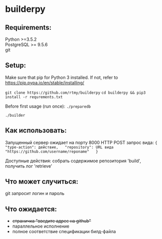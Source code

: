 # builderpy

## Requirements:
Python >=3.5.2  
PostgreSQL >= 9.5.6  
git

## Setup:
Make sure that pip for Python 3 installed.
If not, refer to https://pip.pypa.io/en/stable/installing/

`git clone https://github.com/rtmy/builderpy`
`cd builderpy && pip3 install -r requrements.txt`

Before first usage (run once):
`./preparedb`  

`./builder`

## Как использовать:
Запущенный сервер ожидает на порту 8000 HTTP POST запрос вида:
`{  
"type-action": действие,  
"repository": URL вида "https://github.com/username/reponame"  
}`

Доступные действия: собрать содержимое репозитория 'build', получить лог 'retrieve'

## Что может случиться:
git запросит логин и пароль

## Что ожидается:
* ~~страничка "введите адрес на github"~~
* параллельное исполнение
* полное соответствие спецификации билд-файла
